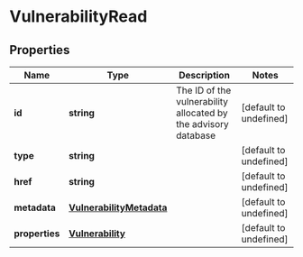 # VulnerabilityRead

## Properties
| Name | Type | Description | Notes |
| ------------ | ------------- | ------------- | ------------- |
| **id** | **string** | The ID of the vulnerability allocated by the advisory database | [default to undefined] |
| **type** | **string** |  | [default to undefined] |
| **href** | **string** |  | [default to undefined] |
| **metadata** | [**VulnerabilityMetadata**](VulnerabilityMetadata.md) |  | [default to undefined] |
| **properties** | [**Vulnerability**](Vulnerability.md) |  | [default to undefined] |


